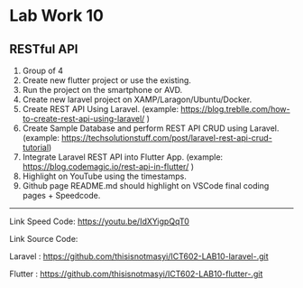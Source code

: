 # Lab Work 10

## RESTful API

1. Group of 4
2. Create new flutter project or use the existing.
3. Run the project on the smartphone or AVD.
4. Create new laravel project on XAMP/Laragon/Ubuntu/Docker.
5. Create REST API Using Laravel. (example: https://blog.treblle.com/how-to-create-rest-api-using-laravel/ )
6. Create Sample Database and perform REST API CRUD using Laravel. (example: https://techsolutionstuff.com/post/laravel-rest-api-crud-tutorial)
7. Integrate Laravel REST API into Flutter App.
(example: https://blog.codemagic.io/rest-api-in-flutter/ )
8. Highlight on YouTube using the timestamps.
9. Github page README.md should highlight on VSCode final coding pages + Speedcode.

********************************************
Link Speed Code: https://youtu.be/IdXYigpQqT0

Link Source Code: 

Laravel : https://github.com/thisisnotmasyi/ICT602-LAB10-laravel-.git 

Flutter : https://github.com/thisisnotmasyi/ICT602-LAB10-flutter-.git

